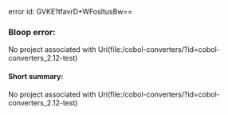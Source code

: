 error id: GVKE1tfavrD+WFosltusBw==
### Bloop error:

No project associated with Uri(file:<WORKSPACE>/cobol-converters/?id=cobol-converters_2.12-test)
#### Short summary: 

No project associated with Uri(file:<WORKSPACE>/cobol-converters/?id=cobol-converters_2.12-test)